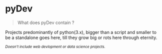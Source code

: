 # pyDev

> What does pyDev contain ?

Projects predominantly of python(3.x), bigger than a script and smaller to be a standalone goes here, till they grow big or rots here through eternity. 

<sub> _Doesn't include web devlopment or data science projects._
